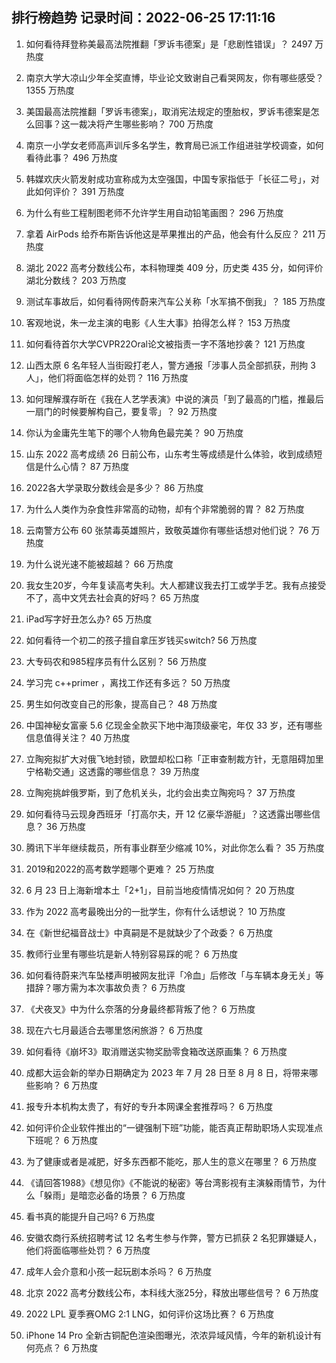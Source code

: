 
## 排行榜趋势 记录时间：2022-06-25 17:11:16
  
  1. 如何看待拜登称美最高法院推翻「罗诉韦德案」是「悲剧性错误」？ 2497 万热度
    
  2. 南京大学大凉山少年全奖直博，毕业论文致谢自己看哭网友，你有哪些感受？ 1355 万热度
    
  3. 美国最高法院推翻「罗诉韦德案」，取消宪法规定的堕胎权，罗诉韦德案是怎么回事？这一裁决将产生哪些影响？ 700 万热度
    
  4. 南京一小学女老师高声训斥多名学生，教育局已派工作组进驻学校调查，如何看待此事？ 496 万热度
    
  5. 韩媒欢庆火箭发射成功宣称成为太空强国，中国专家指低于「长征二号」，对此如何评价？ 391 万热度
    
  6. 为什么有些工程制图老师不允许学生用自动铅笔画图？ 296 万热度
    
  7. 拿着 AirPods 给乔布斯告诉他这是苹果推出的产品，他会有什么反应？ 211 万热度
    
  8. 湖北 2022 高考分数线公布，本科物理类 409 分，历史类 435 分，如何评价湖北分数线？ 203 万热度
    
  9. 测试车事故后，如何看待网传蔚来汽车公关称「水军搞不倒我」？ 185 万热度
    
  10. 客观地说，朱一龙主演的电影《人生大事》拍得怎么样？ 153 万热度
    
  11. 如何看待首尔大学CVPR22Oral论文被指责一字不落地抄袭？ 121 万热度
    
  12. 山西太原 6 名年轻人当街殴打老人，警方通报「涉事人员全部抓获，刑拘 3 人」，他们将面临怎样的处罚？ 116 万热度
    
  13. 如何理解濮存昕在《我在人艺学表演》中说的演员「到了最高的门槛，推最后一扇门的时候要解构自己，要复零」？ 92 万热度
    
  14. 你认为金庸先生笔下的哪个人物角色最完美？ 90 万热度
    
  15. 山东 2022 高考成绩 26 日前公布，山东考生等成绩是什么体验，收到成绩短信是什么心情？ 87 万热度
    
  16. 2022各大学录取分数线会是多少？ 86 万热度
    
  17. 为什么人类作为杂食性非常高的动物，却有个非常脆弱的胃？ 82 万热度
    
  18. 云南警方公布 60 张禁毒英雄照片，致敬英雄你有哪些话想对他们说？ 76 万热度
    
  19. 为什么说光速不能被超越？ 66 万热度
    
  20. 我女生20岁，今年复读高考失利。大人都建议我去打工或学手艺。我有点接受不了，高中文凭去社会真的好吗？ 65 万热度
    
  21. iPad写字好丑怎么办? 65 万热度
    
  22. 如何看待一个初二的孩子擅自拿压岁钱买switch? 56 万热度
    
  23. 大专码农和985程序员有什么区别？ 56 万热度
    
  24. 学习完 c++primer ，离找工作还有多远？ 50 万热度
    
  25. 男生如何改变自己的形象，提高自己？ 48 万热度
    
  26. 中国神秘女富豪 5.6 亿现金全款买下地中海顶级豪宅，年仅 33 岁，还有哪些信息值得关注？ 40 万热度
    
  27. 立陶宛拟扩大对俄飞地封锁，欧盟却松口称「正审查制裁方针，无意阻碍加里宁格勒交通」这透露的哪些信息？ 39 万热度
    
  28. 立陶宛挑衅俄罗斯，到了危机关头，北约会出卖立陶宛吗？ 37 万热度
    
  29. 如何看待马云现身西班牙「打高尔夫，开 12 亿豪华游艇」？这透露出哪些信息？ 36 万热度
    
  30. 腾讯下半年继续裁员，所有事业群至少缩减 10%，对此你怎么看？ 35 万热度
    
  31. 2019和2022的高考数学题哪个更难？ 25 万热度
    
  32. 6 月 23 日上海新增本土「2+1」，目前当地疫情情况如何？ 20 万热度
    
  33. 作为 2022 高考最晚出分的一批学生，你有什么话想说？ 10 万热度
    
  34. 在《新世纪福音战士》中真嗣是不是就缺少了个政委？ 6 万热度
    
  35. 教师行业里有哪些坑是新人特别容易踩的呢？ 6 万热度
    
  36. 如何看待蔚来汽车坠楼声明被网友批评「冷血」后修改「与车辆本身无关」等措辞？哪方需为本次事故负责？ 6 万热度
    
  37. 《犬夜叉》中为什么奈落的分身最终都背叛了他？ 6 万热度
    
  38. 现在六七月最适合去哪里悠闲旅游？ 6 万热度
    
  39. 如何看待《崩坏3》取消赠送实物奖励零食箱改送原画集？ 6 万热度
    
  40. 成都大运会新的举办日期确定为 2023 年 7 月 28 日至 8 月 8 日，将带来哪些影响？ 6 万热度
    
  41. 报专升本机构太贵了，有好的专升本网课全套推荐吗？ 6 万热度
    
  42. 如何评价企业软件推出的“一键强制下班”功能，能否真正帮助职场人实现准点下班呢？ 6 万热度
    
  43. 为了健康或者是减肥，好多东西都不能吃，那人生的意义在哪里？ 6 万热度
    
  44. 《请回答1988》《想见你》《不能说的秘密》等台湾影视有主演躲雨情节，为什么「躲雨」是暗恋必备的场景？ 6 万热度
    
  45. 看书真的能提升自己吗? 6 万热度
    
  46. 安徽农商行系统招聘考试 12 名考生参与作弊，警方已抓获 2 名犯罪嫌疑人，他们将面临哪些处罚？ 6 万热度
    
  47. 成年人会介意和小孩一起玩剧本杀吗？ 6 万热度
    
  48. 北京 2022 高考分数线公布，本科线大涨25分，释放出哪些信号？ 6 万热度
    
  49. 2022 LPL 夏季赛OMG 2:1 LNG，如何评价这场比赛？ 6 万热度
    
  50. iPhone 14 Pro 全新古铜配色渲染图曝光，浓浓异域风情，今年的新机设计有何亮点？ 6 万热度
    